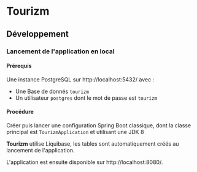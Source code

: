# Tourizm
## Développement
### Lancement de l'application en local
#### Prérequis
Une instance PostgreSQL sur http://localhost:5432/ avec :
* Une Base de donnés ```tourizm```
* Un utilisateur ```postgres``` dont le mot de passe est ```tourizm```

#### Procédure
Créer puis lancer une configuration Spring Boot classique, dont la classe principal est ```TourizmApplication``` et utilisant une JDK 8

**Tourizm** utilise Liquibase, les tables sont automatiquement créés au lancement de l'application.

L'application est ensuite disponible sur http://localhost:8080/.

